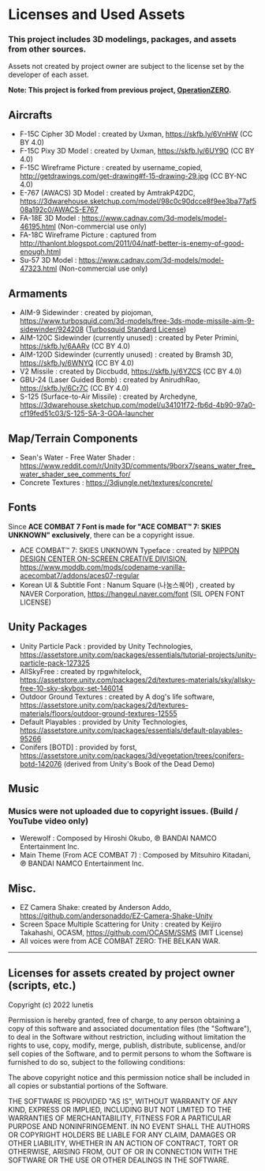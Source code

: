 # Licenses and Used Assets

### This project includes 3D modelings, packages, and assets from other sources.

Assets not created by project owner are subject to the license set by the developer of each asset.

**Note: This project is forked from previous project, [OperationZERO](https://github.com/lunetis/OperationZERO).**

## Aircrafts

- F-15C Cipher 3D Model : created by Uxman, https://skfb.ly/6VnHW (CC BY 4.0)
- F-15C Pixy 3D Model : created by Uxman, https://skfb.ly/6UY9O (CC BY 4.0)
- F-15C Wireframe Picture : created by username_copied, http://getdrawings.com/get-drawing#f-15-drawing-29.jpg (CC BY-NC 4.0)
- E-767 (AWACS) 3D Model : created by AmtrakP42DC, https://3dwarehouse.sketchup.com/model/98c0c90dcce8f9ee3ba77af508a192c0/AWACS-E767
- FA-18E 3D Model : https://www.cadnav.com/3d-models/model-46195.html (Non-commercial use only)
- FA-18C Wireframe Picture : captured from http://thanlont.blogspot.com/2011/04/natf-better-is-enemy-of-good-enough.html
- Su-57 3D Model : https://www.cadnav.com/3d-models/model-47323.html (Non-commercial use only)

## Armaments

- AIM-9 Sidewinder : created by piojoman, https://www.turbosquid.com/3d-models/free-3ds-mode-missile-aim-9-sidewinder/924208 ([Turbosquid Standard License](https://blog.turbosquid.com/turbosquid-3d-model-license/))
- AIM-120C Sidewinder (currently unused) : created by Peter Primini, https://skfb.ly/6AARv (CC BY 4.0)
- AIM-120D Sidewinder (currently unused) : created by Bramsh 3D, https://skfb.ly/6WNYQ (CC BY 4.0)
- V2 Missile : created by Diccbudd, https://skfb.ly/6YZCS (CC BY 4.0)
- GBU-24 (Laser Guided Bomb) : created by AnirudhRao, https://skfb.ly/6Cr7C (CC BY 4.0)
- S-125 (Surface-to-Air Missile) : created by Archedyne, https://3dwarehouse.sketchup.com/model/u34101f72-fb6d-4b90-97a0-cf19fed51c03/S-125-SA-3-GOA-launcher

## Map/Terrain Components

- Sean's Water - Free Water Shader : https://www.reddit.com/r/Unity3D/comments/9borx7/seans_water_free_water_shader_see_comments_for/
- Concrete Textures : https://3djungle.net/textures/concrete/

## Fonts

Since **ACE COMBAT 7 Font is made for "ACE COMBAT™ 7: SKIES UNKNOWN" exclusively**, there can be a copyright issue.
- ACE COMBAT™ 7: SKIES UNKNOWN Typeface : created by [NIPPON DESIGN CENTER ON-SCREEN CREATIVE DIVISION](https://ndcosd.jp/ace-combat-7-skies-unknown), https://www.moddb.com/mods/codename-vanilla-acecombat7/addons/aces07-regular
- Korean UI & Subtitle Font : Nanum Square (나눔스퀘어) , created by NAVER Corporation, https://hangeul.naver.com/font (SIL OPEN FONT LICENSE)

## Unity Packages

- Unity Particle Pack : provided by Unity Technologies, https://assetstore.unity.com/packages/essentials/tutorial-projects/unity-particle-pack-127325
- AllSkyFree : created by rpgwhitelock, https://assetstore.unity.com/packages/2d/textures-materials/sky/allsky-free-10-sky-skybox-set-146014
- Outdoor Ground Textures : created by A dog's life software, https://assetstore.unity.com/packages/2d/textures-materials/floors/outdoor-ground-textures-12555
- Default Playables : provided by Unity Technologies, https://assetstore.unity.com/packages/essentials/default-playables-95266
- Conifers [BOTD] : provided by forst, https://assetstore.unity.com/packages/3d/vegetation/trees/conifers-botd-142076 (derived from Unity's Book of the Dead Demo)

## Music

### Musics were not uploaded due to copyright issues. (Build / YouTube video only)

- Werewolf : Composed by Hiroshi Okubo, ℗ BANDAI NAMCO Entertainment Inc.
- Main Theme (From ACE COMBAT 7) : Composed by Mitsuhiro Kitadani, ℗ BANDAI NAMCO Entertainment Inc.

## Misc.

- EZ Camera Shake: created by Anderson Addo, https://github.com/andersonaddo/EZ-Camera-Shake-Unity
- Screen Space Multiple Scattering for Unity : created by Keijiro Takahashi, OCASM, https://github.com/OCASM/SSMS (MIT License)
- All voices were from ACE COMBAT ZERO: THE BELKAN WAR.

---

## Licenses for assets created by project owner (scripts, etc.)

Copyright (c) 2022 lunetis

Permission is hereby granted, free of charge, to any person obtaining a copy of this software and associated documentation files (the "Software"), to deal in the Software without restriction, including without limitation the rights to use, copy, modify, merge, publish, distribute, sublicense, and/or sell copies of the Software, and to permit persons to whom the Software is furnished to do so, subject to the following conditions:

The above copyright notice and this permission notice shall be included in all copies or substantial portions of the Software.

THE SOFTWARE IS PROVIDED "AS IS", WITHOUT WARRANTY OF ANY KIND, EXPRESS OR IMPLIED, INCLUDING BUT NOT LIMITED TO THE WARRANTIES OF MERCHANTABILITY, FITNESS FOR A PARTICULAR PURPOSE AND NONINFRINGEMENT. IN NO EVENT SHALL THE AUTHORS OR COPYRIGHT HOLDERS BE LIABLE FOR ANY CLAIM, DAMAGES OR OTHER LIABILITY, WHETHER IN AN ACTION OF CONTRACT, TORT OR OTHERWISE, ARISING FROM, OUT OF OR IN CONNECTION WITH THE SOFTWARE OR THE USE OR OTHER DEALINGS IN THE SOFTWARE.

